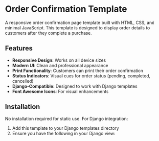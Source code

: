 # Order Confirmation Template

A responsive order confirmation page template built with HTML, CSS, and minimal JavaScript. This template is designed to display order details to customers after they complete a purchase.

## Features

- **Responsive Design**: Works on all device sizes
- **Modern UI**: Clean and professional appearance
- **Print Functionality**: Customers can print their order confirmation
- **Status Indicators**: Visual cues for order status (pending, completed, cancelled)
- **Django-Compatible**: Designed to work with Django templates
- **Font Awesome Icons**: For visual enhancements

## Installation

No installation required for static use. For Django integration:

1. Add this template to your Django templates directory
2. Ensure you have the following in your Django view:

